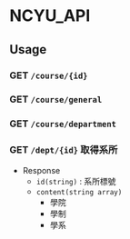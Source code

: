 # NCYU_API  

## Usage  
### GET `/course/{id}`  
### GET `/course/general`  
### GET `/course/department`
### GET `/dept/{id}` 取得系所  
* Response
    * `id(string)` : 系所標號
    * `content(string array)`
        * 學院
        * 學制
        * 學系

